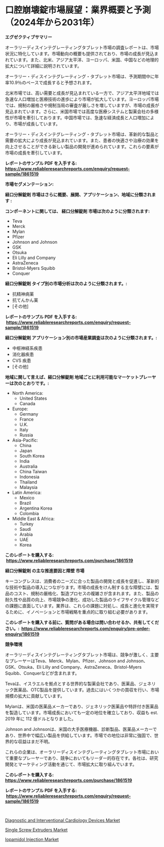 <p><h1>口腔崩壊錠市場展望：業界概要と予測（2024年から2031年）</h1></p><p><strong>エグゼクティブサマリー</strong></p>
<p><p>オーラリーディスインテグレーティングタブレット市場の調査レポートは、市場状況に特化しています。市場動向の概要も提供されており、市場の成長が見込まれています。また、北米、アジア太平洋、ヨーロッパ、米国、中国などの地理的拡大について詳細に説明されています。</p><p>オーラリー・ディスインテグレーティング・タブレット市場は、予測期間中に年率10.9％のペースで成長すると予想されます。</p><p>北米市場では、高い需要と成長が見込まれている一方で、アジア太平洋地域では急速な人口増加と医療技術の進歩により市場が拡大しています。ヨーロッパ市場では、規制の厳格さや規制当局の審査が厳しさを増していますが、市場の成長が見込まれています。さらに、米国市場では高度な医療システムと製薬会社の多様性が市場を牽引しております。中国市場では、急速な経済成長と人口増加により、市場が成長しています。</p><p>オーラリー・ディスインテグレーティング・タブレット市場は、革新的な製品と需要の拡大により成長が見込まれています。また、患者の快適さや治療の効果を向上させることができる新しい製品の開発が進められています。これらの要素が市場の成長を牽引しています。</p></p>
<p><strong>レポートのサンプル PDF を入手する: <a href="https://www.reliableresearchreports.com/enquiry/request-sample/1861519">https://www.reliableresearchreports.com/enquiry/request-sample/1861519</a></strong></p>
<p><strong>市場セグメンテーション:</strong></p>
<p><strong> 経口分解錠剤 市場はさらに概要、展開、アプリケーション、地域に分類されます :</strong></p>
<p><strong>コンポーネントに関しては、 経口分解錠剤 市場は次のように分類されます: &nbsp;</strong></p>
<p><ul><li>Teva</li><li>Merck</li><li>Mylan</li><li>Pfizer</li><li>Johnson and Johnson</li><li>GSK</li><li>Otsuka</li><li>Eli Lilly and Company</li><li>AstraZeneca</li><li>Bristol-Myers Squibb</li><li>Conquer</li></ul></p>
<p><strong> 経口分解錠剤 タイプ別の市場分析は次のように分類されます。:</strong></p>
<p><ul><li>抗精神病薬</li><li>抗てんかん薬</li><li>[その他]</li></ul></p>
<p><strong>レポートのサンプル PDF を入手する: &nbsp;<a href="https://www.reliableresearchreports.com/enquiry/request-sample/1861519">https://www.reliableresearchreports.com/enquiry/request-sample/1861519</a></strong></p>
<p><strong> 経口分解錠剤 アプリケーション別の市場産業調査は次のように分類されます。:</strong></p>
<p><ul><li>中枢神経系疾患</li><li>消化器疾患</li><li>CVS 疾患</li><li>[その他]</li></ul></p>
<p><strong>地域に関して言えば、経口分解錠剤 地域ごとに利用可能なマーケットプレーヤーは次のとおりです。:</strong></p>
<p><ul>
    <li>
        North America:
        <ul>
            <li>United States</li>
            <li>Canada</li>
        </ul>
    </li>
    <li>
        Europe:
        <ul>
            <li>Germany</li>
            <li>France</li>
            <li>U.K.</li>
            <li>Italy</li>
            <li>Russia</li>
        </ul>
    </li>
    <li>
        Asia-Pacific:
        <ul>
            <li>China</li>
            <li>Japan</li>
            <li>South Korea</li>
            <li>India</li>
            <li>Australia</li>
            <li>China Taiwan</li>
            <li>Indonesia</li>
            <li>Thailand</li>
            <li>Malaysia</li>
        </ul>
    </li>
    <li>
        Latin America:
        <ul>
            <li>Mexico</li>
            <li>Brazil</li>
            <li>Argentina Korea</li>
            <li>Colombia</li>
        </ul>
    </li>
    <li>
        Middle East & Africa:
        <ul>
            <li>Turkey</li>
            <li>Saudi</li>
            <li>Arabia</li>
            <li>UAE</li>
            <li>Korea</li>
        </ul>
    </li>
    </ul></p>
<p><strong>このレポートを購入する: &nbsp;<a href="https://www.reliableresearchreports.com/purchase/1861519">https://www.reliableresearchreports.com/purchase/1861519</a></strong></p>
<p><strong>経口分解錠剤 の主な推進要因と障壁 市場</strong></p>
<p><p>キーコングレスは、消費者のニーズに合った製品の開発と成長を促進し、革新的な技術や製品の導入につながります。市場の成長をけん制する主な障壁には、製品のコスト、規制の厳格化、製造プロセスの複雑さが含まれます。また、製品の耐久性や品質の向上、市場競争の激化、成功した製品のライフサイクル管理などの課題に直面しています。業界は、これらの課題に対処し、成長と進化を実現するために、イノベーションと市場戦略を重点的に取り組む必要があります。</p></p>
<p><strong>このレポートを購入する前に、質問がある場合は問い合わせるか、共有してください。:&nbsp; <a href="https://www.reliableresearchreports.com/enquiry/pre-order-enquiry/1861519">https://www.reliableresearchreports.com/enquiry/pre-order-enquiry/1861519</a></strong></p>
<p><strong>競争環境</strong></p>
<p><p>オーラリーディスインテグレーティングタブレット市場は、競争が激しく、主要なプレーヤーはTeva、Merck、Mylan、Pfizer、Johnson and Johnson、GSK、Otsuka、Eli Lilly and Company、AstraZeneca、Bristol-Myers Squibb、Conquerなどが含まれます。</p><p>Tevaは、イスラエルを拠点とする世界的な製薬会社であり、医薬品、ジェネリック医薬品、OTC製品を提供しています。過去にはいくつかの買収を行い、市場規模の拡大に貢献しています。</p><p>Mylanは、米国の医薬品メーカーであり、ジェネリック医薬品や特許付き医薬品を製造しています。市場成長においても一定の地位を確立しており、収益も est. 2019 年に 112 億ドルとなりました。</p><p>Johnson and Johnsonは、米国の大手医療機器、診断製品、医薬品メーカーであり、世界中で幅広い製品を供給しています。市場での地位は非常に強固で、世界的な収益はまだ不明。</p><p>これらの企業は、オーラリーディスインテグレーティングタブレット市場において重要なプレーヤーであり、競争においてもリーダー的存在です。各社は、研究開発とマーケティング活動を通じて、市場拡大に取り組んでいます。</p></p>
<p><strong>このレポートを購入する: &nbsp; <a href="https://www.reliableresearchreports.com/purchase/1861519">https://www.reliableresearchreports.com/purchase/1861519</a></strong></p>
<p><strong>レポートのサンプル PDF を入手する: &nbsp;<a href="https://www.reliableresearchreports.com/enquiry/request-sample/1861519">https://www.reliableresearchreports.com/enquiry/request-sample/1861519</a></strong><strong></strong></p>
<p>&nbsp;</p>
<p><p><a href="https://view.publitas.com/reportprime-1/diagnostic-and-interventional-cardiology-devices-market-insights-market-players-and-forecast-till-2030/">Diagnostic and Interventional Cardiology Devices Market</a></p><p><a href="https://view.publitas.com/reportprime-1/single-screw-extruders-market-size-evaluating-its-market-trends-growth-and-projections-2023-2030/">Single Screw Extruders Market</a></p><p><a href="https://view.publitas.com/reportprime-1/iopamidol-injection-market-research-report-provides-thorough-industry-overview-which-offers-an-in-depth-analysis-of-product-trends-and-new-market-divisions/">Iopamidol Injection Market</a></p></p>